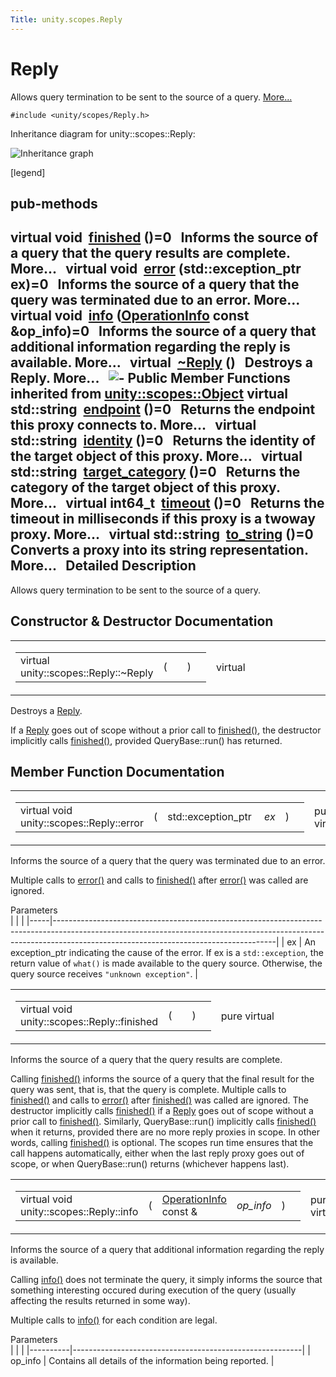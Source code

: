 ```yaml
---
Title: unity.scopes.Reply
---
```

        
Reply
=====

Allows query termination to be sent to the source of a query. [More...](#details)

`#include <unity/scopes/Reply.h>`

Inheritance diagram for unity::scopes::Reply:

![Inheritance graph](https://developer.ubuntu.com/static/devportal_uploaded/e6506bee-b22e-47fe-b514-25df732de329-api/scopes/cpp/sdk-15.04/unity.scopes.Reply/classunity_1_1scopes_1_1_reply__inherit__graph.png)

<span class="legend">\[legend\]</span>

pub-methods
------------------------------------------------------

virtual void 
<a href="#a9ca653d5d7f7c97a781bc362f2af7749">finished</a> ()=0
 
Informs the source of a query that the query results are complete. More...
 
virtual void 
<a href="#a526c9cbb11f896210835fb3420324ba8">error</a> (std::exception\_ptr ex)=0
 
Informs the source of a query that the query was terminated due to an error. More...
 
virtual void 
<a href="#af35cbaba152e4919306f32b06bd81029">info</a> (<a href="unity.scopes.OperationInfo.md">OperationInfo</a> const &op\_info)=0
 
Informs the source of a query that additional information regarding the reply is available. More...
 
virtual 
<a href="#a9f0cfeeee75a27e111ebd955523e1bb0">~Reply</a> ()
 
Destroys a Reply. More...
 
![-](https://developer.ubuntu.com/static/devportal_uploaded/975aaacf-507e-424e-803b-b67c1d4a22a8-api/scopes/cpp/sdk-15.04/unity.scopes.Reply/closed.png) Public Member Functions inherited from <a href="unity.scopes.Object.md">unity::scopes::Object</a>
virtual std::string 
<a href="unity.scopes.Object.md#ad7618cc9d878c40b389361d4acd473ae">endpoint</a> ()=0
 
Returns the endpoint this proxy connects to. More...
 
virtual std::string 
<a href="unity.scopes.Object.md#a1b55aea886f0a68cb8a578f7ee0b1cfd">identity</a> ()=0
 
Returns the identity of the target object of this proxy. More...
 
virtual std::string 
<a href="unity.scopes.Object.md#a40a997516629df3dacca9742dbddd6cb">target_category</a> ()=0
 
Returns the category of the target object of this proxy. More...
 
virtual int64\_t 
<a href="unity.scopes.Object.md#a41d9839f1e3cbcd6d8baee0736feccab">timeout</a> ()=0
 
Returns the timeout in milliseconds if this proxy is a twoway proxy. More...
 
virtual std::string 
<a href="unity.scopes.Object.md#a9ae27e1f30dc755abcd796a1e8a25150">to_string</a> ()=0
 
Converts a proxy into its string representation. More...
 
<span id="details"></span>
Detailed Description
--------------------

Allows query termination to be sent to the source of a query.

Constructor & Destructor Documentation
--------------------------------------

<span id="a9f0cfeeee75a27e111ebd955523e1bb0" class="anchor"></span>
<table>
<colgroup>
<col width="50%" />
<col width="50%" />
</colgroup>
<tbody>
<tr class="odd">
<td><table>
<tbody>
<tr class="odd">
<td>virtual unity::scopes::Reply::~Reply</td>
<td>(</td>
<td></td>
<td>)</td>
<td></td>
</tr>
</tbody>
</table></td>
<td><span class="mlabels"><span class="mlabel">virtual</span></span></td>
</tr>
</tbody>
</table>

Destroys a <a href="index.html" title="Allows query termination to be sent to the source of a query. ">Reply</a>.

If a <a href="index.html" title="Allows query termination to be sent to the source of a query. ">Reply</a> goes out of scope without a prior call to <a href="#a9ca653d5d7f7c97a781bc362f2af7749" title="Informs the source of a query that the query results are complete. ">finished()</a>, the destructor implicitly calls <a href="#a9ca653d5d7f7c97a781bc362f2af7749" title="Informs the source of a query that the query results are complete. ">finished()</a>, provided QueryBase::run() has returned.

Member Function Documentation
-----------------------------

<span id="a526c9cbb11f896210835fb3420324ba8" class="anchor"></span>
<table>
<colgroup>
<col width="50%" />
<col width="50%" />
</colgroup>
<tbody>
<tr class="odd">
<td><table>
<tbody>
<tr class="odd">
<td>virtual void unity::scopes::Reply::error</td>
<td>(</td>
<td>std::exception_ptr </td>
<td><em>ex</em></td>
<td>)</td>
<td></td>
</tr>
</tbody>
</table></td>
<td><span class="mlabels"><span class="mlabel">pure virtual</span></span></td>
</tr>
</tbody>
</table>

Informs the source of a query that the query was terminated due to an error.

Multiple calls to <a href="#a526c9cbb11f896210835fb3420324ba8" title="Informs the source of a query that the query was terminated due to an error. ">error()</a> and calls to <a href="#a9ca653d5d7f7c97a781bc362f2af7749" title="Informs the source of a query that the query results are complete. ">finished()</a> after <a href="#a526c9cbb11f896210835fb3420324ba8" title="Informs the source of a query that the query was terminated due to an error. ">error()</a> was called are ignored.

Parameters  
|     |                                                                                                                                                                                                                   |
|-----|-------------------------------------------------------------------------------------------------------------------------------------------------------------------------------------------------------------------|
| ex  | An exception\_ptr indicating the cause of the error. If ex is a `std::exception`, the return value of `what()` is made available to the query source. Otherwise, the query source receives `"unknown exception"`. |

<span id="a9ca653d5d7f7c97a781bc362f2af7749" class="anchor"></span>
<table>
<colgroup>
<col width="50%" />
<col width="50%" />
</colgroup>
<tbody>
<tr class="odd">
<td><table>
<tbody>
<tr class="odd">
<td>virtual void unity::scopes::Reply::finished</td>
<td>(</td>
<td></td>
<td>)</td>
<td></td>
</tr>
</tbody>
</table></td>
<td><span class="mlabels"><span class="mlabel">pure virtual</span></span></td>
</tr>
</tbody>
</table>

Informs the source of a query that the query results are complete.

Calling <a href="#a9ca653d5d7f7c97a781bc362f2af7749" title="Informs the source of a query that the query results are complete. ">finished()</a> informs the source of a query that the final result for the query was sent, that is, that the query is complete. Multiple calls to <a href="#a9ca653d5d7f7c97a781bc362f2af7749" title="Informs the source of a query that the query results are complete. ">finished()</a> and calls to <a href="#a526c9cbb11f896210835fb3420324ba8" title="Informs the source of a query that the query was terminated due to an error. ">error()</a> after <a href="#a9ca653d5d7f7c97a781bc362f2af7749" title="Informs the source of a query that the query results are complete. ">finished()</a> was called are ignored. The destructor implicitly calls <a href="#a9ca653d5d7f7c97a781bc362f2af7749" title="Informs the source of a query that the query results are complete. ">finished()</a> if a <a href="index.html" title="Allows query termination to be sent to the source of a query. ">Reply</a> goes out of scope without a prior call to <a href="#a9ca653d5d7f7c97a781bc362f2af7749" title="Informs the source of a query that the query results are complete. ">finished()</a>. Similarly, QueryBase::run() implicitly calls <a href="#a9ca653d5d7f7c97a781bc362f2af7749" title="Informs the source of a query that the query results are complete. ">finished()</a> when it returns, provided there are no more reply proxies in scope. In other words, calling <a href="#a9ca653d5d7f7c97a781bc362f2af7749" title="Informs the source of a query that the query results are complete. ">finished()</a> is optional. The scopes run time ensures that the call happens automatically, either when the last reply proxy goes out of scope, or when QueryBase::run() returns (whichever happens last).

<span id="af35cbaba152e4919306f32b06bd81029" class="anchor"></span>
<table>
<colgroup>
<col width="50%" />
<col width="50%" />
</colgroup>
<tbody>
<tr class="odd">
<td><table>
<tbody>
<tr class="odd">
<td>virtual void unity::scopes::Reply::info</td>
<td>(</td>
<td><a href="unity.scopes.OperationInfo.md">OperationInfo</a> const &amp; </td>
<td><em>op_info</em></td>
<td>)</td>
<td></td>
</tr>
</tbody>
</table></td>
<td><span class="mlabels"><span class="mlabel">pure virtual</span></span></td>
</tr>
</tbody>
</table>

Informs the source of a query that additional information regarding the reply is available.

Calling <a href="#af35cbaba152e4919306f32b06bd81029" title="Informs the source of a query that additional information regarding the reply is available. ">info()</a> does not terminate the query, it simply informs the source that something interesting occured during execution of the query (usually affecting the results returned in some way).

Multiple calls to <a href="#af35cbaba152e4919306f32b06bd81029" title="Informs the source of a query that additional information regarding the reply is available. ">info()</a> for each condition are legal.

Parameters  
|          |                                                         |
|----------|---------------------------------------------------------|
| op\_info | Contains all details of the information being reported. |

